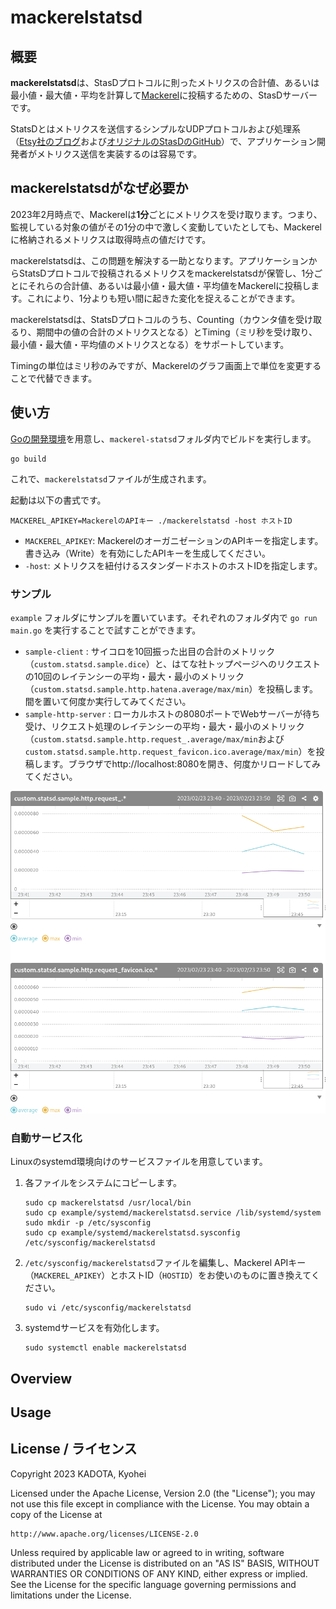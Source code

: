 # mackerelstatsd

## 概要

**mackerelstatsd**は、StasDプロトコルに則ったメトリクスの合計値、あるいは最小値・最大値・平均を計算して[Mackerel](https://ja.mackerel.io/)に投稿するための、StasDサーバーです。

StatsDとはメトリクスを送信するシンプルなUDPプロトコルおよび処理系（[Etsy社のブログ](https://www.etsy.com/codeascraft/measure-anything-measure-everything/)および[オリジナルのStasDのGitHub](https://github.com/statsd/statsd)）で、アプリケーション開発者がメトリクス送信を実装するのは容易です。

## mackerelstatsdがなぜ必要か

2023年2月時点で、Mackerelは**1分**ごとにメトリクスを受け取ります。つまり、監視している対象の値がその1分の中で激しく変動していたとしても、Mackerelに格納されるメトリクスは取得時点の値だけです。

mackerelstatsdは、この問題を解決する一助となります。アプリケーションからStatsDプロトコルで投稿されるメトリクスをmackerelstatsdが保管し、1分ごとにそれらの合計値、あるいは最小値・最大値・平均値をMackerelに投稿します。これにより、1分よりも短い間に起きた変化を捉えることができます。

mackerelstatsdは、StatsDプロトコルのうち、Counting（カウンタ値を受け取るり、期間中の値の合計のメトリクスとなる）とTiming（ミリ秒を受け取り、最小値・最大値・平均値のメトリクスとなる）をサポートしています。

Timingの単位はミリ秒のみですが、Mackerelのグラフ画面上で単位を変更することで代替できます。

## 使い方

[Goの開発環境](https://go.dev/dl/)を用意し、`mackerel-statsd`フォルダ内でビルドを実行します。

```
go build
```

これで、`mackerelstatsd`ファイルが生成されます。

起動は以下の書式です。

```
MACKEREL_APIKEY=MackerelのAPIキー ./mackerelstatsd -host ホストID
```

- `MACKEREL_APIKEY`: MackerelのオーガニゼーションのAPIキーを指定します。書き込み（Write）を有効にしたAPIキーを生成してください。
- `-host`: メトリクスを紐付けるスタンダードホストのホストIDを指定します。

### サンプル

`example` フォルダにサンプルを置いています。それぞれのフォルダ内で `go run main.go` を実行することで試すことができます。

- `sample-client` : サイコロを10回振った出目の合計のメトリック（`custom.statsd.sample.dice`）と、はてな社トップページへのリクエストの10回のレイテンシーの平均・最大・最小のメトリック（`custom.statsd.sample.http.hatena.average/max/min`）を投稿します。間を置いて何度か実行してみてください。
- `sample-http-server` : ローカルホストの8080ポートでWebサーバーが待ち受け、リクエスト処理のレイテンシーの平均・最大・最小のメトリック（`custom.statsd.sample.http.request_.average/max/min`および`custom.statsd.sample.http.request_favicon.ico.average/max/min`）を投稿します。ブラウザでhttp://localhost:8080を開き、何度かリロードしてみてください。

![sample-http-serverの実行例](images/latency.png)

### 自動サービス化

Linuxのsystemd環境向けのサービスファイルを用意しています。

1. 各ファイルをシステムにコピーします。

   ```
   sudo cp mackerelstatsd /usr/local/bin
   sudo cp example/systemd/mackerelstatsd.service /lib/systemd/system
   sudo mkdir -p /etc/sysconfig
   sudo cp example/systemd/mackerelstatsd.sysconfig /etc/sysconfig/mackerelstatsd
   ```

2. `/etc/sysconfig/mackerelstatsd`ファイルを編集し、Mackerel APIキー（`MACKEREL_APIKEY`）とホストID（`HOSTID`）をお使いのものに置き換えてください。

   ```
   sudo vi /etc/sysconfig/mackerelstatsd
   ```

3. systemdサービスを有効化します。

   ```
   sudo systemctl enable mackerelstatsd
   ```

## Overview

## Usage

## License / ライセンス

Copyright 2023 KADOTA, Kyohei

Licensed under the Apache License, Version 2.0 (the "License"); you may not use this file except in compliance with the License. You may obtain a copy of the License at

```
http://www.apache.org/licenses/LICENSE-2.0
```

Unless required by applicable law or agreed to in writing, software distributed under the License is distributed on an "AS IS" BASIS, WITHOUT WARRANTIES OR CONDITIONS OF ANY KIND, either express or implied. See the License for the specific language governing permissions and limitations under the License.
